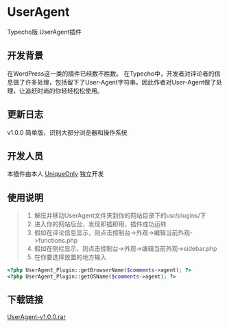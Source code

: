 UserAgent
=========

Typecho版 UserAgent插件

开发背景
----

在WordPress这一类的插件已经数不胜数。
在Typecho中，开发者对评论者的信息做了许多处理，包括留下了User-Agent字符串。因此作者对User-Agent做了处理，让追赶时尚的你轻轻松松使用。


<!--more-->


更新日志
----

v1.0.0    简单版，识别大部分浏览器和操作系统

开发人员
----

本插件由本人 [UniqueOnly][1] 独立开发

使用说明
----

> 1. 解压并移动UserAgent文件夹到你的网站目录下的usr/plugins/下
> 2. 进入你的网站后台，发现即插即用，插件成功运转
> 3. 假如在评论信息显示，则点击控制台->外观->编辑当前外观->functions.php
> 4. 假如在侧栏显示，则点击控制台->外观->编辑当前外观->sidebar.php
> 5. 在你要选择放置的地方输入

```php 
<?php UserAgent_Plugin::getBrowserName($comments->agent); ?>
<?php UserAgent_Plugin::getOSName($comments->agent); ?>
```

下载链接
----

[UserAgent-v1.0.0.rar][2]


  [1]: http://blog.uniqueonly.ml
  [2]: http://uniqueml.qiniudn.com/2014/08/3139837844.rar
